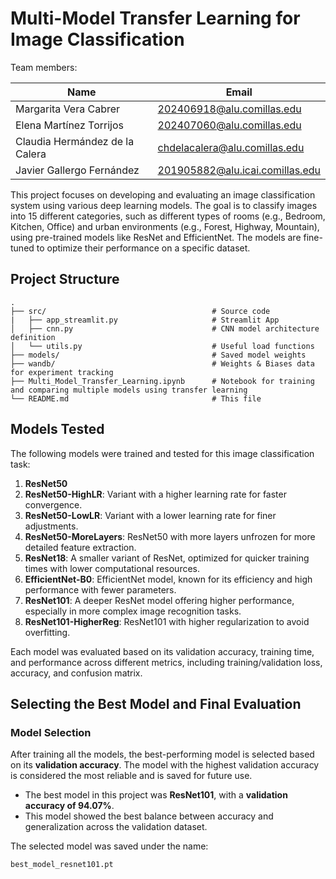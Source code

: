 # **Multi-Model Transfer Learning for Image Classification**

Team members:

| Name                           | Email                               |
| -----------------------        | ----------------------------------- |
| Margarita Vera Cabrer          | 202406918@alu.comillas.edu       |
| Elena Martínez Torrijos        | 202407060@alu.comillas.edu          |
| Claudia Hermández de la Calera | chdelacalera@alu.comillas.edu       |
| Javier Gallergo Fernández      | 201905882@alu.icai.comillas.edu     |


This project focuses on developing and evaluating an image classification system using various deep learning models. The goal is to classify images into 15 different categories, such as different types of rooms (e.g., Bedroom, Kitchen, Office) and urban environments (e.g., Forest, Highway, Mountain), using pre-trained models like ResNet and EfficientNet. The models are fine-tuned to optimize their performance on a specific dataset.

## Project Structure

```
.
├── src/                                     # Source code
|   ├── app_streamlit.py                     # Streamlit App
│   ├── cnn.py                               # CNN model architecture definition
│   └── utils.py                             # Useful load functions
├── models/                                  # Saved model weights
├── wandb/                                   # Weights & Biases data for experiment tracking
├── Multi_Model_Transfer_Learning.ipynb      # Notebook for training and comparing multiple models using transfer learning
└── README.md                                # This file
```

## Models Tested

The following models were trained and tested for this image classification task:

1. **ResNet50**
2. **ResNet50-HighLR**: Variant with a higher learning rate for faster convergence.
3. **ResNet50-LowLR**: Variant with a lower learning rate for finer adjustments.
4. **ResNet50-MoreLayers**: ResNet50 with more layers unfrozen for more detailed feature extraction.
5. **ResNet18**: A smaller variant of ResNet, optimized for quicker training times with lower computational resources.
6. **EfficientNet-B0**: EfficientNet model, known for its efficiency and high performance with fewer parameters.
7. **ResNet101**: A deeper ResNet model offering higher performance, especially in more complex image recognition tasks.
8. **ResNet101-HigherReg**: ResNet101 with higher regularization to avoid overfitting.

Each model was evaluated based on its validation accuracy, training time, and performance across different metrics, including training/validation loss, accuracy, and confusion matrix.


## Selecting the Best Model and Final Evaluation

### Model Selection

After training all the models, the best-performing model is selected based on its **validation accuracy**. The model with the highest validation accuracy is considered the most reliable and is saved for future use.

- The best model in this project was **ResNet101**, with a **validation accuracy of 94.07%**.
- This model showed the best balance between accuracy and generalization across the validation dataset.

The selected model was saved under the name:
```bash
best_model_resnet101.pt
